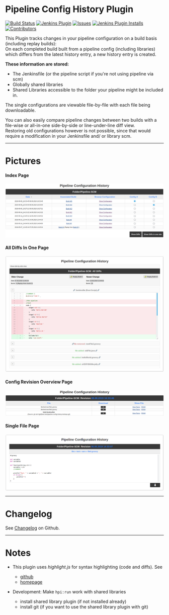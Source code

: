 Pipeline Config History Plugin
==============================
[![Build Status](https://ci.jenkins.io/buildStatus/icon?job=Plugins/pipeline-config-history-plugin/master)](https://ci.jenkins.io/job/plugins/job/pipeline-config-history-plugin/)
[![Jenkins Plugin](https://img.shields.io/jenkins/plugin/v/pipeline-config-history.svg)](https://plugins.jenkins.io/pipeline-config-history)
[![Issues](https://img.shields.io/github/issues/jenkinsci/pipeline-config-history-plugin)](https://github.com/jenkinsci/pipeline-config-history-plugin/issues)
[![Jenkins Plugin Installs](https://img.shields.io/jenkins/plugin/i/pipeline-config-history.svg?color=blue)](https://plugins.jenkins.io/pipeline-config-history)
[![Contributors](https://img.shields.io/github/contributors/jenkinsci/pipeline-config-history-plugin.svg)](https://github.com/jenkinsci/configuration-as-code-plugin/graphs/contributors)

This Plugin tracks changes in your pipeline configuration on a build
basis (including replay builds):  
On each completed build built from a pipeline config (including
libraries) which differs from the latest history entry, a new history
entry is created.

**These information are stored:**

-   The Jenkinsfile (or the pipeline script if you're not using pipeline
    via scm)
-   Globally shared libraries
-   Shared Libraries accessible to the folder your pipeline might be
    included in.

The single configurations are viewable file-by-file with each file being
downloadable.

You can also easily compare pipeline changes between two builds with a
file-wise or all-in-one side-by-side or line-under-line diff view.  
Restoring old configurations however is not possible, since that would
require a modification in your Jenkinsfile and/ or library scm.

------------------------------------------------------------------------

# Pictures

#### Index Page

![](docs/img/index.png)

#### All Diffs In One Page

![](docs/img/all_diffs.png) 

#### Config Revision Overview Page

![](docs/img/revision_file_overview.png)

#### Single File Page

![](docs/img/single_file.png)



------------------------------------------------------------------------

# Changelog

See
[Changelog](https://github.com/jenkinsci/pipeline-config-history-plugin/blob/master/CHANGELOG.md)
on Github.

------------------------------------------------------------------------
# Notes

* This plugin uses *highlight.js* for syntax highlighting (code and diffs). See
    + [github](https://github.com/highlightjs/highlight.js/)
    + [homepage](https://highlightjs.org/)
    
* Development: Make `hpi:run` work with shared libraries
    * install shared library plugin (if not installed already)
    * install git (if you want to use the shared library plugin with git)